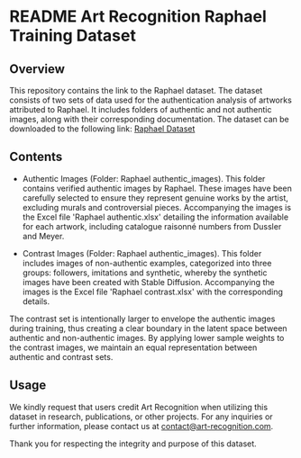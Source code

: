 # README Art Recognition Raphael Training Dataset 

## Overview

This repository contains the link to the Raphael dataset. The dataset consists of two sets of data used for the authentication analysis of artworks attributed to Raphael. It includes folders of authentic and not authentic images, along with their corresponding documentation.
The dataset can be downloaded to the following link:
[Raphael Dataset](https://drive.google.com/drive/folders/1uyQqBPAsY0jRj_rm0IH4c74taihR-Ywh?usp=share_link)

## Contents

- Authentic Images (Folder: Raphael authentic_images). This folder contains verified authentic images by Raphael. These images have been carefully selected to ensure they represent genuine works by the artist, excluding murals and controversial pieces. Accompanying the images is the Excel file 'Raphael authentic.xlsx' detailing the information available for each artwork, including catalogue raisonné numbers from Dussler and Meyer.

- Contrast Images (Folder: Raphael authentic_images). This folder includes images of non-authentic examples, categorized into three groups: followers, imitations and synthetic, whereby the synthetic images have been created with Stable Diffusion. Accompanying the images is the Excel file 'Raphael contrast.xlsx' with the corresponding details.
  
The contrast set is intentionally larger to envelope the authentic images during training, thus creating a clear boundary in the latent space between authentic and non-authentic images. By applying lower sample weights to the contrast images, we maintain an equal representation between authentic and contrast sets. 

## Usage 

We kindly request that users credit Art Recognition when utilizing this dataset in research, publications, or other projects. For any inquiries or further information, please contact us at contact@art-recognition.com.

Thank you for respecting the integrity and purpose of this dataset.




